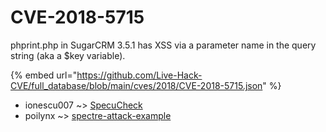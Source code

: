 # CVE-2018-5715

phprint.php in SugarCRM 3.5.1 has XSS via a parameter name in the query string (aka a $key variable).

{% embed url="https://github.com/Live-Hack-CVE/full_database/blob/main/cves/2018/CVE-2018-5715.json" %}


* ionescu007 ~> [SpecuCheck](https://zeste.alice-snow.ru/2018/database/cve-2018-5715/specucheck-ionescu007)
* poilynx ~> [spectre-attack-example](https://zeste.alice-snow.ru/2018/database/cve-2018-5715/spectre-attack-example-poilynx)
